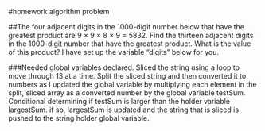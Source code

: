 #homework algorithm problem

##The four adjacent digits in the 1000-digit number below that have the greatest product are 9 × 9 × 8 × 9 = 5832. Find the thirteen adjacent digits in the 1000-digit number that have the greatest product. What is the value of this product? I have set up the variable “digits” below for you.

###Needed global variables declared.  Sliced the string using a loop to move through 13 at a time.  Split the sliced string and then converted it to numbers as I updated the global variable by multiplying each element in the split, sliced array as a converted number by the global variable testSum.  Conditional determining if testSum is larger than the holder variable largestSum. if so, largestSum is updated and the string that is sliced is pushed to the string holder global variable.